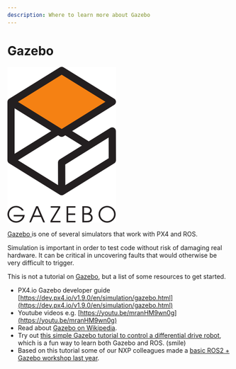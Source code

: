 ```yaml
---
description: Where to learn more about Gazebo
---
```


# Gazebo

![](../.gitbook/assets/image%20%2847%29.png)

[Gazebo ](http://gazebosim.org/)is one of several simulators that work with PX4 and ROS. 

Simulation is important in order to test code without risk of damaging real hardware. It can be critical in uncovering faults that would otherwise be very difficult to trigger.  
  
This is not a tutorial on [Gazebo](http://gazebosim.org/), but a list of some resources to get started. 

* PX4.io Gazebo developer guide [https://dev.px4.io/v1.9.0/en/simulation/gazebo.html](https://dev.px4.io/v1.9.0/en/simulation/gazebo.html)
* Youtube videos e.g. [https://youtu.be/mranHM9wn0g](https://youtu.be/mranHM9wn0g)
* Read about [Gazebo on Wikipedia](https://en.wikipedia.org/wiki/Gazebo_simulator). 
* Try out [this simple Gazebo tutorial to control a differential drive robot](http://gazebosim.org/tutorials?tut=ros2_installing&cat=connect_ros), which is a fun way to learn both Gazebo and ROS. \(smile\) 
* Based on this tutorial some of our NXP colleagues made a [basic ROS2 + Gazebo workshop last year](https://nxp1.sharepoint.com/:v:/s/Roly-poly/EfwEfUu7JKlBhSyN0O-KriUBo1faT4lfsZikrTaPsnMCbg?e=twk2cm).   

